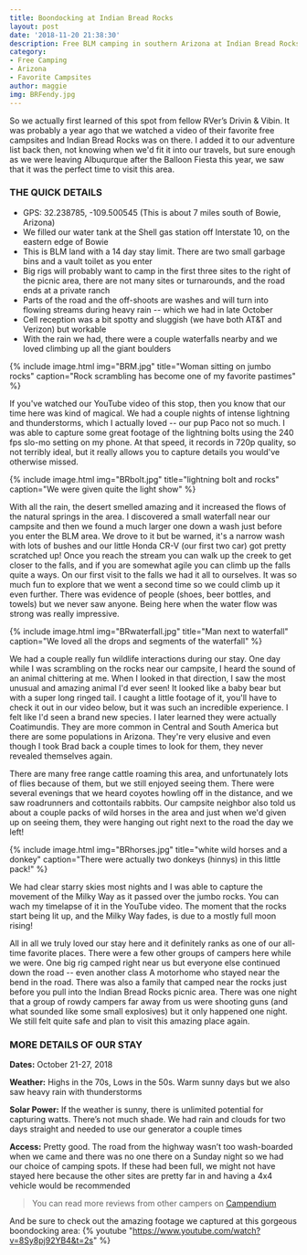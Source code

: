 ```yaml
---
title: Boondocking at Indian Bread Rocks
layout: post
date: '2018-11-20 21:38:30'
description: Free BLM camping in southern Arizona at Indian Bread Rocks
category:
- Free Camping
- Arizona
- Favorite Campsites
author: maggie
img: BRFendy.jpg
---
```


So we actually first learned of this spot from fellow RVer’s Drivin & Vibin. It was probably a year ago that we watched a video of their favorite free campsites and Indian Bread Rocks was on there. I added it to our adventure list back then, not knowing when we'd fit it into our travels, but sure enough as we were leaving Albuqurque after the Balloon Fiesta this year, we saw that it was the perfect time to visit this area.

### THE QUICK DETAILS
* GPS:  32.238785, -109.500545 (This is about 7 miles south of Bowie, Arizona)
* We filled our water tank at the Shell gas station off Interstate 10, on the eastern edge of Bowie
* This is BLM land with a 14 day stay limit. There are two small garbage bins and a vault toilet as you enter
* Big rigs will probably want to camp in the first three sites to the right of the picnic area, there are not many sites or turnarounds, and the road ends at a private ranch
* Parts of the road and the off-shoots are washes and will turn into flowing streams during heavy rain -- which we had in late October
* Cell reception was a bit spotty and sluggish (we have both AT&T and Verizon) but workable
* With the rain we had, there were a couple waterfalls nearby and we loved climbing up all the giant boulders

{% include image.html img="BRM.jpg" title="Woman sitting on jumbo rocks" caption="Rock scrambling has become one of my favorite pastimes" %}

If you've watched our YouTube video of this stop, then you know that our time here was kind of magical. We had a couple nights of intense lightning and thunderstorms, which I actually loved -- our pup Paco not so much. I was able to capture some great footage of the lightning bolts using the 240 fps slo-mo setting on my phone. At that speed, it records in 720p quality, so not terribly ideal, but it really allows you to capture details you would've otherwise missed.

{% include image.html img="BRbolt.jpg" title="lightning bolt and rocks" caption="We were given quite the light show" %}

With all the rain, the desert smelled amazing and it increased the flows of the natural springs in the area. I discovered a small waterfall near our campsite and then we found a much larger one down a wash just before you enter the BLM area. We drove to it but be warned, it's a narrow wash with lots of bushes and our little Honda CR-V (our first two car) got pretty scratched up! Once you reach the stream you can walk up the creek to get closer to the falls, and if you are somewhat agile you can climb up the falls quite a ways. On our first visit to the falls we had it all to ourselves. It was so much fun to explore that we went a second time so we could climb up it even further. There was evidence of people (shoes, beer bottles, and towels) but we never saw anyone. Being here when the water flow was strong was really impressive.

{% include image.html img="BRwaterfall.jpg" title="Man next to waterfall" caption="We loved all the drops and segments of the waterfall" %}

We had a couple really fun wildlife interactions during our stay. One day while I was scrambling on the rocks near our campsite, I heard the sound of an animal chittering at me. When I looked in that direction, I saw the most unusual and amazing animal I'd ever seen! It looked like a baby bear but with a super long ringed tail. I caught a little footage of it, you'll have to check it out in our video below, but it was such an incredible experience. I felt like I'd seen a brand new species. I later learned they were actually Coatimundis. They are more common in Central and South America but there are some populations in Arizona. They're very elusive and even though I took Brad back a couple times to look for them, they never revealed themselves again.

There are many free range cattle roaming this area, and unfortunately lots of flies because of them, but we still enjoyed seeing them. There were several evenings that we heard coyotes howling off in the distance, and we saw roadrunners and cottontails rabbits. Our campsite neighbor also told us about a couple packs of wild horses in the area and just when we'd given up on seeing them, they were hanging out right next to the road the day we left!

{% include image.html img="BRhorses.jpg" title="white wild horses and a donkey" caption="There were actually two donkeys (hinnys) in this little pack!" %}

We had clear starry skies most nights and I was able to capture the movement of the Milky Way as it passed over the jumbo rocks. You can wach my timelapse of it in the YouTube video. The moment that the rocks start being lit up, and the Milky Way fades, is due to a mostly full moon rising!

All in all we truly loved our stay here and it definitely ranks as one of our all-time favorite places. There were a few other groups of campers here while we were. One big rig camped right near us but everyone else continued down the road -- even another class A motorhome who stayed near the bend in the road. There was also a family that camped near the rocks just before you pull into the Indian Bread Rocks picnic area. There was one night that a group of rowdy campers far away from us were shooting guns (and what sounded like some small explosives) but it only happened one night. We still felt quite safe and plan to visit this amazing place again.

### MORE DETAILS OF OUR STAY

**Dates:** October 21-27, 2018

**Weather:** Highs in the 70s, Lows in the 50s. Warm sunny days but we also saw heavy rain with thunderstorms

**Solar Power:** If the weather is sunny, there is unlimited potential for capturing watts. There’s not much shade.
We had rain and clouds for two days straight and needed to use our generator a couple times

**Access:** Pretty good. The road from the highway wasn’t too wash-boarded when we came and there was no one there on a Sunday night so we had our choice of camping spots. If these had been full, we might not have stayed here because the other sites are pretty far in and having a 4x4 vehicle would be recommended

> You can read more reviews from other campers on [Campendium](https://www.campendium.com/indian-bread-rocks)

And be sure to check out the amazing footage we captured at this gorgeous boondocking area:
{% youtube "https://www.youtube.com/watch?v=8Sy8pj92YB4&t=2s" %}